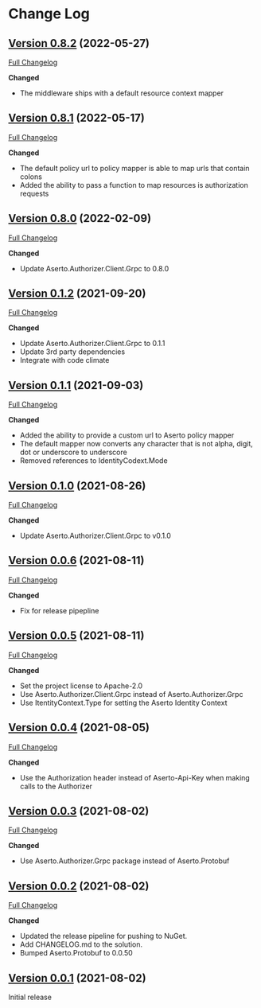 # Change Log

## [Version 0.8.2](https://github.com/aserto-dev/aserto-dotnet/tree/v0.8.2) (2022-05-27)
[Full Changelog](https://github.com/aserto-dev/aserto-dotnet/compare/v0.8.1...v0.8.2)

**Changed**
- The middleware ships with a default resource context mapper


## [Version 0.8.1](https://github.com/aserto-dev/aserto-dotnet/tree/v0.8.1) (2022-05-17)
[Full Changelog](https://github.com/aserto-dev/aserto-dotnet/compare/v0.8.0...v0.8.1)

**Changed**
- The default policy url to policy mapper is able to map urls that contain colons
- Added the ability to pass a function to map resources is authorization requests


## [Version 0.8.0](https://github.com/aserto-dev/aserto-dotnet/tree/v0.8.0) (2022-02-09)
[Full Changelog](https://github.com/aserto-dev/aserto-dotnet/compare/v0.1.2...v0.8.0)

**Changed**
- Update Aserto.Authorizer.Client.Grpc to 0.8.0

## [Version 0.1.2](https://github.com/aserto-dev/aserto-dotnet/tree/v0.1.2) (2021-09-20)
[Full Changelog](https://github.com/aserto-dev/aserto-dotnet/compare/v0.1.1...v0.1.2)

**Changed**
- Update Aserto.Authorizer.Client.Grpc to 0.1.1
- Update 3rd party dependencies
- Integrate with code climate

## [Version 0.1.1](https://github.com/aserto-dev/aserto-dotnet/tree/v0.1.1) (2021-09-03)
[Full Changelog](https://github.com/aserto-dev/aserto-dotnet/compare/v0.1.0...v0.1.1)

**Changed**
- Added the ability to provide a custom url to Aserto policy mapper
- The default mapper now converts any character that is not alpha, digit, dot or underscore to underscore
- Removed references to IdentityCodext.Mode

## [Version 0.1.0](https://github.com/aserto-dev/aserto-dotnet/tree/v0.1.0) (2021-08-26)
[Full Changelog](https://github.com/aserto-dev/aserto-dotnet/compare/v0.0.6...v0.1.0)

**Changed**
- Update Aserto.Authorizer.Client.Grpc to v0.1.0 

## [Version 0.0.6](https://github.com/aserto-dev/aserto-dotnet/tree/v0.0.6) (2021-08-11)
[Full Changelog](https://github.com/aserto-dev/aserto-dotnet/compare/v0.0.5...v0.0.6)

**Changed**
- Fix for release pipepline

## [Version 0.0.5](https://github.com/aserto-dev/aserto-dotnet/tree/v0.0.5) (2021-08-11)
[Full Changelog](https://github.com/aserto-dev/aserto-dotnet/compare/v0.0.4...v0.0.5)

**Changed**
- Set the project license to Apache-2.0
- Use Aserto.Authorizer.Client.Grpc instead of Aserto.Authorizer.Grpc
- Use ItentityContext.Type for setting the Aserto Identity Context

## [Version 0.0.4](https://github.com/aserto-dev/aserto-dotnet/tree/v0.0.4) (2021-08-05)
[Full Changelog](https://github.com/aserto-dev/aserto-dotnet/compare/v0.0.3...v0.0.4)

**Changed**
- Use the Authorization header instead of Aserto-Api-Key when making calls to the Authorizer

## [Version 0.0.3](https://github.com/aserto-dev/aserto-dotnet/tree/v0.0.3) (2021-08-02)
[Full Changelog](https://github.com/aserto-dev/aserto-dotnet/compare/v0.0.2...v0.0.3)

**Changed**
- Use Aserto.Authorizer.Grpc package instead of Aserto.Protobuf 

## [Version 0.0.2](https://github.com/aserto-dev/aserto-dotnet/tree/v0.0.2) (2021-08-02)
[Full Changelog](https://github.com/aserto-dev/aserto-dotnet/compare/v0.0.1...v0.0.2)

**Changed**
- Updated the release pipeline for pushing to NuGet.
- Add CHANGELOG.md to the solution.
- Bumped Aserto.Protobuf to 0.0.50

## [Version 0.0.1](https://github.com/aserto-dev/aserto-dotnet/tree/v0.0.1) (2021-08-02)

Initial release